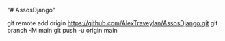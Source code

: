 "# AssosDjango"

git remote add origin https://github.com/AlexTraveylan/AssosDjango.git
git branch -M main
git push -u origin main
